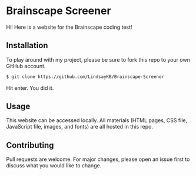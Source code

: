 # Brainscape Screener

Hi! Here is a website for the Brainscape coding test! 

## Installation

To play around with my project, please be sure to fork this repo to your own GitHub account.

```bash
$ git clone https://github.com/LindsayKB/Brainscape-Screener
```
Hit enter. You did it.

## Usage

This website can be accessed locally. All materials (HTML pages, CSS file, JavaScript file, images, and fonts) are all hosted in this repo.

## Contributing
Pull requests are welcome. For major changes, please open an issue first to discuss what you would like to change.